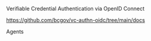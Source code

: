 Verifiable Credential Authentication via OpenID Connect

https://github.com/bcgov/vc-authn-oidc/tree/main/docs


Agents